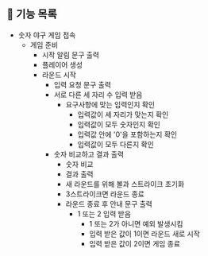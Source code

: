## 🚀 기능 목록

- 숫자 야구 게임 접속
    - 게임 준비
        - 시작 알림 문구 출력    
        - 플레이어 생성 
        - 라운드 시작
            - 입력 요청 문구 출력
            - 서로 다른 세 자리 수 입력 받음
                - 요구사항에 맞는 입력인지 확인
                  - 입력값이 세 자리가 맞는지 확인
                  - 입력값이 모두 숫자인지 확인
                  - 입력값 안에 '0'을 포함하는지 확인
                  - 입력값이 모두 다른지 확인
            - 숫자 비교하고 결과 출력
                - 숫자 비교
                - 결과 출력
                - 새 라운드를 위해 볼과 스트라이크 초기화
                - 3스트라이크면 라운드 종료
                - 라운드 종료 후 안내 문구 출력
                  - 1 또는 2 입력 받음
                      - 1 또는 2가 아니면 예외 발생시킴
                      - 입력 받은 값이 1이면 라운드 새로 시작
                      - 입력 받은 값이 2이면 게임 종료

